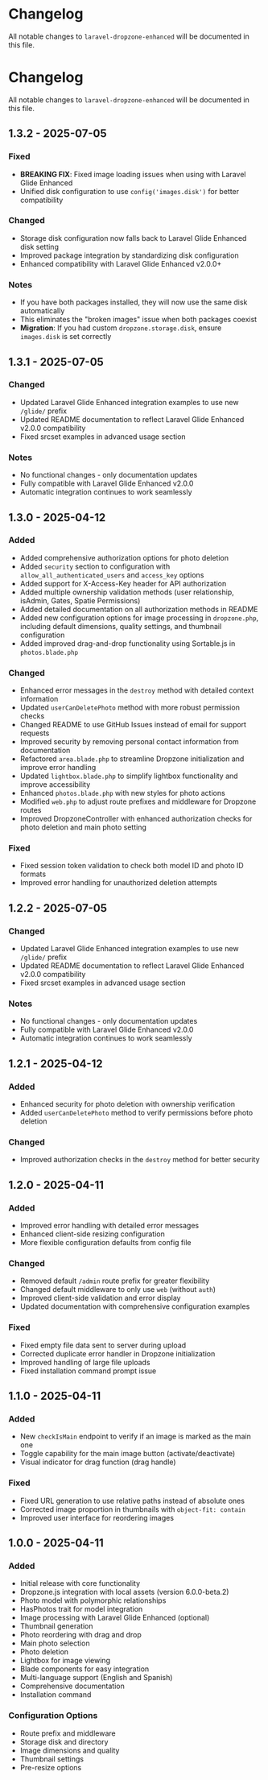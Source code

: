 # Changelog

All notable changes to `laravel-dropzone-enhanced` will be documented in this file.

# Changelog

All notable changes to `laravel-dropzone-enhanced` will be documented in this file.

## 1.3.2 - 2025-07-05

### Fixed
- **BREAKING FIX**: Fixed image loading issues when using with Laravel Glide Enhanced
- Unified disk configuration to use `config('images.disk')` for better compatibility

### Changed
- Storage disk configuration now falls back to Laravel Glide Enhanced disk setting
- Improved package integration by standardizing disk configuration
- Enhanced compatibility with Laravel Glide Enhanced v2.0.0+

### Notes
- If you have both packages installed, they will now use the same disk automatically
- This eliminates the "broken images" issue when both packages coexist
- **Migration**: If you had custom `dropzone.storage.disk`, ensure `images.disk` is set correctly

## 1.3.1 - 2025-07-05

### Changed
- Updated Laravel Glide Enhanced integration examples to use new `/glide/` prefix
- Updated README documentation to reflect Laravel Glide Enhanced v2.0.0 compatibility
- Fixed srcset examples in advanced usage section

### Notes
- No functional changes - only documentation updates
- Fully compatible with Laravel Glide Enhanced v2.0.0
- Automatic integration continues to work seamlessly

## 1.3.0 - 2025-04-12

### Added
- Added comprehensive authorization options for photo deletion
- Added `security` section to configuration with `allow_all_authenticated_users` and `access_key` options
- Added support for X-Access-Key header for API authorization
- Added multiple ownership validation methods (user relationship, isAdmin, Gates, Spatie Permissions)
- Added detailed documentation on all authorization methods in README
- Added new configuration options for image processing in `dropzone.php`, including default dimensions, quality settings, and thumbnail configuration
- Added improved drag-and-drop functionality using Sortable.js in `photos.blade.php`

### Changed
- Enhanced error messages in the `destroy` method with detailed context information
- Updated `userCanDeletePhoto` method with more robust permission checks
- Changed README to use GitHub Issues instead of email for support requests
- Improved security by removing personal contact information from documentation
- Refactored `area.blade.php` to streamline Dropzone initialization and improve error handling
- Updated `lightbox.blade.php` to simplify lightbox functionality and improve accessibility
- Enhanced `photos.blade.php` with new styles for photo actions
- Modified `web.php` to adjust route prefixes and middleware for Dropzone routes
- Improved DropzoneController with enhanced authorization checks for photo deletion and main photo setting

### Fixed
- Fixed session token validation to check both model ID and photo ID formats
- Improved error handling for unauthorized deletion attempts

## 1.2.2 - 2025-07-05

### Changed
- Updated Laravel Glide Enhanced integration examples to use new `/glide/` prefix
- Updated README documentation to reflect Laravel Glide Enhanced v2.0.0 compatibility
- Fixed srcset examples in advanced usage section

### Notes
- No functional changes - only documentation updates
- Fully compatible with Laravel Glide Enhanced v2.0.0
- Automatic integration continues to work seamlessly

## 1.2.1 - 2025-04-12

### Added
- Enhanced security for photo deletion with ownership verification
- Added `userCanDeletePhoto` method to verify permissions before photo deletion

### Changed
- Improved authorization checks in the `destroy` method for better security

## 1.2.0 - 2025-04-11

### Added
- Improved error handling with detailed error messages
- Enhanced client-side resizing configuration
- More flexible configuration defaults from config file

### Changed
- Removed default `/admin` route prefix for greater flexibility
- Changed default middleware to only use `web` (without `auth`)
- Improved client-side validation and error display
- Updated documentation with comprehensive configuration examples

### Fixed
- Fixed empty file data sent to server during upload
- Corrected duplicate error handler in Dropzone initialization
- Improved handling of large file uploads
- Fixed installation command prompt issue

## 1.1.0 - 2025-04-11

### Added
- New `checkIsMain` endpoint to verify if an image is marked as the main one
- Toggle capability for the main image button (activate/deactivate)
- Visual indicator for drag function (drag handle)

### Fixed
- Fixed URL generation to use relative paths instead of absolute ones
- Corrected image proportion in thumbnails with `object-fit: contain`
- Improved user interface for reordering images

## 1.0.0 - 2025-04-11

### Added
- Initial release with core functionality
- Dropzone.js integration with local assets (version 6.0.0-beta.2)
- Photo model with polymorphic relationships
- HasPhotos trait for model integration
- Image processing with Laravel Glide Enhanced (optional)
- Thumbnail generation
- Photo reordering with drag and drop
- Main photo selection
- Photo deletion
- Lightbox for image viewing
- Blade components for easy integration
- Multi-language support (English and Spanish)
- Comprehensive documentation
- Installation command

### Configuration Options
- Route prefix and middleware
- Storage disk and directory
- Image dimensions and quality
- Thumbnail settings
- Pre-resize options
